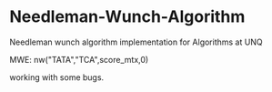 # Needleman-Wunch-Algorithm
Needleman wunch algorithm implementation for Algorithms at UNQ

MWE: nw("TATA","TCA",score_mtx,0)

working with some bugs.
